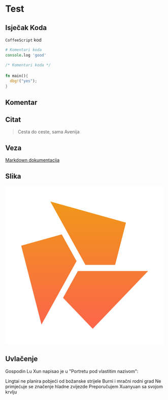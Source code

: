 [Markdown 全局注释]:#

# Test

## Isječak Koda

`CoffeeScript` kod

```coffee
# Komentari koda
console.log 'good'


```

```rust
/* Komentari koda */

fn main(){
  dbg!("yes");
}
```

## Komentar

<!-- HTML 注释 --> 

<!-- 多行注释 --> 

## Citat

> Cesta do ceste, sama Avenija

## Veza

[Markdown dokumentacija](https://github.com/xxai-art/xxai-art-md)

## Slika

![xxAI.Identitet umjetničke marke](https://raw.githubusercontent.com/xxai-art/web/main/file/svg/logo.svg)

## Uvlačenje

Gospodin Lu Xun napisao je u "Portretu pod vlastitim nazivom":

  Lingtai ne planira pobjeći od božanske strijele
  Burni i mračni rodni grad
  Ne primjećuje se značenje hladne zvijezde
  Preporučujem Xuanyuan sa svojom krvlju


